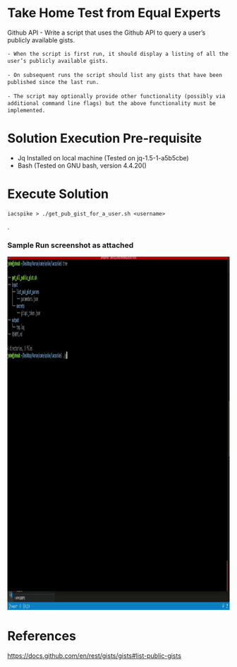 # Take Home Test from Equal Experts
 
Github API
    - Write a script that uses the Github API to query a user’s publicly available gists. 

    - When the script is first run, it should display a listing of all the user’s publicly available gists. 
    
    - On subsequent runs the script should list any gists that have been published since the last run. 
    
    - The script may optionally provide other functionality (possibly via additional command line flags) but the above functionality must be implemented.

 # Solution Execution Pre-requisite

   - Jq Installed on local machine (Tested on jq-1.5-1-a5b5cbe)
   - Bash (Tested on GNU bash, version 4.4.20()

 # Execute Solution

    iacspike > ./get_pub_gist_for_a_user.sh <username>
.


### Sample Run screenshot as attached ### 

<img src="PreviewEE.gif"  width="1000" height="800"> 

 # References

 https://docs.github.com/en/rest/gists/gists#list-public-gists
